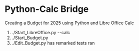 # Python-Calc Bridge
Creating a Budget for 2025 using Python and Libre Office Calc

1. ./Start_LibreOffice.py --calc
2. ./Start_Budget.py
3. ./Edit_Budget.py
    has remarked tests ran
